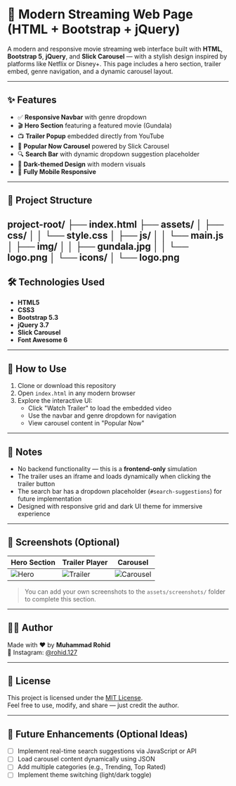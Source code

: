 # 🎥 Modern Streaming Web Page (HTML + Bootstrap + jQuery)

A modern and responsive movie streaming web interface built with **HTML**, **Bootstrap 5**, **jQuery**, and **Slick Carousel** — with a stylish design inspired by platforms like Netflix or Disney+. This page includes a hero section, trailer embed, genre navigation, and a dynamic carousel layout.

---

## ✨ Features

- ✅ **Responsive Navbar** with genre dropdown
- 🎬 **Hero Section** featuring a featured movie (Gundala)
- 📺 **Trailer Popup** embedded directly from YouTube
- 🎠 **Popular Now Carousel** powered by Slick Carousel
- 🔍 **Search Bar** with dynamic dropdown suggestion placeholder
- 🌙 **Dark-themed Design** with modern visuals
- 📱 **Fully Mobile Responsive**

---

## 📂 Project Structure

project-root/
├── index.html
├── assets/
│ ├── css/
│ │ └── style.css
│ ├── js/
│ │ └── main.js
│ ├── img/
│ │ ├── gundala.jpg
│ │ └── logo.png
│ └── icons/
│ └── logo.png
---

## 🛠 Technologies Used

- **HTML5**
- **CSS3**
- **Bootstrap 5.3**
- **jQuery 3.7**
- **Slick Carousel**
- **Font Awesome 6**

---

## 🚀 How to Use

1. Clone or download this repository
2. Open `index.html` in any modern browser
3. Explore the interactive UI:
   - Click "Watch Trailer" to load the embedded video
   - Use the navbar and genre dropdown for navigation
   - View carousel content in "Popular Now"

---

## 📌 Notes

- No backend functionality — this is a **frontend-only** simulation
- The trailer uses an iframe and loads dynamically when clicking the trailer button
- The search bar has a dropdown placeholder (`#search-suggestions`) for future implementation
- Designed with responsive grid and dark UI theme for immersive experience

---

## 📸 Screenshots (Optional)

| Hero Section | Trailer Player | Carousel |
|--------------|----------------|----------|
| ![Hero](assets/screenshots/hero.png) | ![Trailer](assets/screenshots/trailer.png) | ![Carousel](assets/screenshots/carousel.png) |

> You can add your own screenshots to the `assets/screenshots/` folder to complete this section.

---

## 👨‍💻 Author

Made with ❤️ by **Muhammad Rohid**  
📸 Instagram: [@rohid.127](https://instagram.com/rohid.127)

---

## 📄 License

This project is licensed under the [MIT License](https://opensource.org/licenses/MIT).  
Feel free to use, modify, and share — just credit the author.

---

## 🧠 Future Enhancements (Optional Ideas)

- [ ] Implement real-time search suggestions via JavaScript or API
- [ ] Load carousel content dynamically using JSON
- [ ] Add multiple categories (e.g., Trending, Top Rated)
- [ ] Implement theme switching (light/dark toggle)